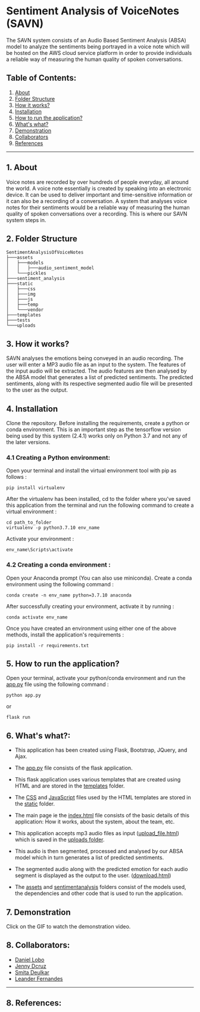 # **Sentiment Analysis of VoiceNotes (SAVN)**
The SAVN system consists of an Audio Based Sentiment Analysis (ABSA) model to analyze the sentiments being portrayed in a voice note which will be hosted on the AWS cloud service platform in order to provide individuals a reliable way of measuring the human quality of spoken conversations.

## **Table of Contents:**
1. <a href="#About">About</a>
2. <a href="#FS">Folder Structure</a>
3. <a href="#HIW">How it works?</a>
4. <a href="#Inst">Installation</a>
5. <a href="#AppRun">How to run the application?</a>
6. <a href="#WW">What's what?</a>
7. <a href="#Demo">Demonstration</a>
8. <a href="#Collab">Collaborators</a>
9. <a href="#References">References</a>

---

## <a name="About">**1. About**</a>
Voice notes are recorded by over hundreds of people everyday, all around the world. A voice note essentially is created by speaking into an electronic device. It can be used to deliver important and time-sensitive information or it can also be a recording of a conversation.  A system that analyses voice notes for their sentiments would be a reliable way of measuring the human quality of spoken conversations over a recording. This is where our SAVN system steps in.

## <a name="FS">**2. Folder Structure**</a>
```
SentimentAnalysisOfVoiceNotes
├───assets
│   ├───models
│   │   ├───audio_sentiment_model
│   └───pickles
├───sentiment_analysis
├───static
│   ├───css
│   ├───img
│   ├───js
│   ├───temp
│   └───vendor
├───templates
├───tests
└───uploads
```

## <a name="HIW">**3. How it works?**</a>
SAVN analyses the emotions being conveyed in an audio recording. The user will enter a MP3 audio file as an input to the system. The features of the input audio will be extracted. The audio features are then analysed by the ABSA model that generates a list of predicted sentiments. The predicted sentiments, along with its respective segmented audio file will be presented to the user as the output.

## <a name="Inst">**4. Installation**</a>

Clone the repository. Before installing the requirements, create a python or conda environment. This is an important step as the tensorflow version being used by this system (2.4.1) works only on Python 3.7 and not any of the later versions.

### **4.1 Creating a Python environment:**

Open your terminal and install the virtual environment tool with pip as follows :
```
pip install virtualenv
```
After the virtualenv has been installed, cd to the folder where you've saved this application from the terminal and run the following command to create a virtual environment :

```
cd path_to_folder
virtualenv -p python3.7.10 env_name
```

Activate your environment : 
```
env_name\Scripts\activate
```

### **4.2 Creating a conda environment :**

Open your Anaconda prompt (You can also use miniconda). Create a conda environment using the following command :
```
conda create -n env_name python=3.7.10 anaconda
```

After successfully creating your environment, activate it by running :
```
conda activate env_name
```


Once you have created an environment using either one of the above methods, install the application's requirements :
```
pip install -r requirements.txt
```

## <a name="AppRun">**5. How to run the application?**</a>
Open your terminal, activate your python/conda environment and run the [app.py](https://github.com/jendcruz22/SentimentAnalysisOfVoiceNotes/blob/main/app.py) file using the following command :
```
python app.py
```
or
```
flask run
```

## <a name="WW">**6. What's what?:**</a>
* This application has been created using Flask, Bootstrap, JQuery, and Ajax. 

* The [app.py](https://github.com/jendcruz22/SentimentAnalysisOfVoiceNotes/blob/main/app.py) file consists of the flask application. 

* This flask application uses various templates that are created using HTML and are stored in the [templates](https://github.com/jendcruz22/SentimentAnalysisOfVoiceNotes/tree/main/templates) folder.

* The [CSS](https://github.com/jendcruz22/SentimentAnalysisOfVoiceNotes/tree/main/static/css) and [JavaScript](https://github.com/jendcruz22/SentimentAnalysisOfVoiceNotes/tree/main/static/js) files used by the HTML templates are stored in the [static](https://github.com/jendcruz22/SentimentAnalysisOfVoiceNotes/tree/main/static) folder.

* The main page ie the [index.html](https://github.com/jendcruz22/DeepAudiobookTunerApp/blob/master/templates/index.html) file consists of the basic details of this application: How it works, about the system, about the team, etc.

* This application accepts mp3 audio files as input ([upload_file.html](https://github.com/jendcruz22/SentimentAnalysisOfVoiceNotes/blob/main/templates/sentimentanalysis.html)) which is saved in the [uploads folder](https://github.com/jendcruz22/SentimentAnalysisOfVoiceNotes/tree/main/uploads).  
* This audio is then segmented, processed and analysed by our ABSA model which in turn generates a list of predicted sentiments. 
* The segmented audio along with the predicted emotion for each audio segment is displayed as the output to the user. ([download.html](https://github.com/jendcruz22/SentimentAnalysisOfVoiceNotes/blob/main/templates/download.html))
* The [assets](https://github.com/jendcruz22/SentimentAnalysisOfVoiceNotes/tree/main/assets) and [sentimentanalysis](https://github.com/jendcruz22/SentimentAnalysisOfVoiceNotes/tree/main/sentiment_analysis) folders consist of the models used, the dependencies and other code that is used to run the application. 

## <a name="Demo">**7. Demonstration**</a>
Click on the GIF to watch the demonstration video.

## <a name="Collab">**8. Collaborators:**</a>
*   [Daniel Lobo](https://github.com/danlobo1999)
*   [Jenny Dcruz](https://github.com/jendcruz22)
*   [Smita Deulkar](https://github.com/smita3199)
*   [Leander Fernandes](https://github.com/fernandeslder)
                
---


## <a name="References">**8. References:**</a>
